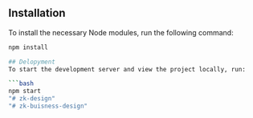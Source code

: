 
## Installation

To install the necessary Node modules, run the following command:

```bash
npm install

## Delopyment
To start the development server and view the project locally, run:

```bash
npm start
"# zk-design" 
"# zk-buisness-design" 
